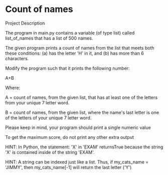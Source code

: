 # Count of names
Project Description

The program in main.py contains a variable (of type list) called list_of_names that has a list of 500 names.

The given program prints a count of names from the list that meets both these conditions: (a) has the letter 'H' in it, and (b) has more than 6 characters.

Modify the program such that it prints the following number:

A+B

Where:

A = count of names, from the given list, that has at least one of the letters from your unique 7 letter word.

B = count of names, from the given list, where the name's last letter is one of the letters of your unique 7 letter word.

Please keep in mind, your program should print a single numeric value

To get the maximum score, do not print any other extra output

HINT: In Python, the statement: 'X' in 'EXAM' returnsTrue because the string 'X' is contained inside of the string 'EXAM'.

HINT: A string can be indexed just like a list. Thus, if my_cats_name = 'JIMMY', then my_cats_name[-1] will return the last letter ('Y')
